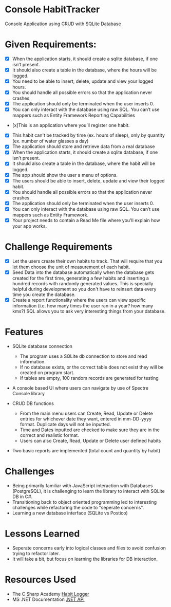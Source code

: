 # Console HabitTracker

Console Application using CRUD with SQLite Database

# Given Requirements:

- [x] When the application starts, it should create a sqlite database, if one isn’t present.
- [x] It should also create a table in the database, where the hours will be logged.
- [x] You need to be able to insert, delete, update and view your logged hours.
- [x] You should handle all possible errors so that the application never crashes
- [x] The application should only be terminated when the user inserts 0.
- [x] You can only interact with the database using raw SQL. You can’t use mappers such as Entity Framework Reporting Capabilities
- [x]This is an application where you’ll register one habit.
- [x] This habit can't be tracked by time (ex. hours of sleep), only by quantity (ex. number of water glasses a day)
- [x] The application should store and retrieve data from a real database
- [x] When the application starts, it should create a sqlite database, if one isn’t present.
- [x] It should also create a table in the database, where the habit will be logged.
- [x] The app should show the user a menu of options.
- [x] The users should be able to insert, delete, update and view their logged habit.
- [x] You should handle all possible errors so that the application never crashes.
- [x] The application should only be terminated when the user inserts 0.
- [x] You can only interact with the database using raw SQL. You can’t use mappers such as Entity Framework.
- [x] Your project needs to contain a Read Me file where you'll explain how your app works.

# Challenge Requirements

- [x] Let the users create their own habits to track. That will require that you let them choose the unit of measurement of each habit.
- [x] Seed Data into the database automatically when the database gets created for the first time, generating a few habits and inserting a hundred records with randomly generated values. This is specially helpful during development so you don't have to reinsert data every time you create the database.
- [x] Create a report functionality where the users can view specific information (i.e. how many times the user ran in a year? how many kms?) SQL allows you to ask very interesting things from your database.

# Features

- SQLite database connection

  - The program uses a SQLite db connection to store and read information.
  - If no database exists, or the correct table does not exist they will be created on program start.
  - If tables are empty, 100 random records are generated for testing

- A console based UI where users can navigate by use of Spectre Console library
- CRUD DB functions
  - From the main menu users can Create, Read, Update or Delete entries for whichever date they want, entered in mm-DD-yyyy format. Duplicate days will not be inputted.
  - Time and Dates inputted are checked to make sure they are in the correct and realistic format.
  - Users can also Create, Read, Update or Delete user defined habits
- Two basic reports are implemented (total count and quantity by habit)

# Challenges

- Being primarily familiar with JavaScript interaction with Databases (PostgreSQL), it is challenging to learn the library to interact with SQLite DB in C#.
- Transitioning back to object oriented programming led to interesting challenges while refactoring the code to "seperate concerns".
- Learning a new database interface (SQLite vs Postico)

# Lessons Learned

- Seperate concerns early into logical classes and files to avoid confusion trying to refactor later.
- It will take a bit, but focus on learning the libraries for DB interaction.

# Resources Used

- The C Sharp Academy [Habit Logger](https://thecsharpschool.getlearnworlds.com/course/habit-logger)
- MS .NET Documentation [.NET API](https://learn.microsoft.com/en-us/dotnet/api/?view=net-8.0)
